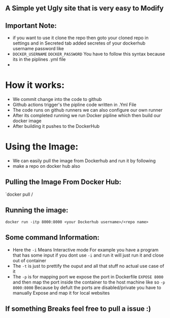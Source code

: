 ## A Simple yet Ugly site that is very easy to Modify 

## Important Note: 
* if you want to use it clone the repo then goto your cloned repo in settings and in Secreted tab added secretes of your dockerhub username password like
* `DOCKER_USERNAME` `DOCKER_PASSWORD` You have to follow this syntax because its in the piplines .yml file
* 

# How it works:

* We commit change into the code to github
* Github  actions trigger's the pipline code written in .Yml File
* The code runs on github runners we can also configure our own runner
* After its completed running  we run Docker pipline which then build our docker image
* After building it pushes to the DockerHub

# Using the Image:

* We can easily pull the image from Dockerhub and run it by following
* make a repo on docker hub also

## Pulling the Image From Docker Hub:

`docker pull <your Dockerhub username>/<your repo name>

## Running the image:

`docker run -itp 8000:8000 <your Dockerhub username>/<repo name>`

## Some command Information:

* Here the `-i` Means Interactive mode For example you have a program that has some input if you dont use `-i` and run it will just run it and close out of container 
* The `-t` is just to prettify the ouput and all that stuff no actual use case of it 
* The `-p` is for mapping port we expose the port in Dockerfile `EXPOSE 8000` and then map the port inside the container to the host machine like so `-p 8000:8000` Because by defult the ports are disabled/private you have to manually Expose and map it for local websites 

## If something Breaks feel free to pull a issue :)

